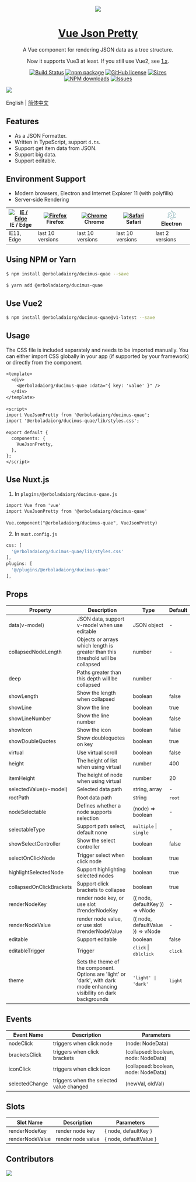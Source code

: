 <p align="center">
  <a href="https://github.com/erboladaiorg/ducimus-quae">
    <img width="200" src="./static/logo.svg">
  </a>
</p>

<h1 align="center">
  <a href="https://github.com/erboladaiorg/ducimus-quae" target="_blank">Vue Json Pretty</a>
</h1>

<div align="center">

<p>A Vue component for rendering JSON data as a tree structure.</p>
<p>Now it supports Vue3 at least. If you still use Vue2, see <a href="https://github.com/erboladaiorg/ducimus-quae/tree/1.x">1.x</a>.</p>

[![Build Status](https://travis-ci.org/leezng/@erboladaiorg/ducimus-quae.svg?branch=master)](https://travis-ci.org/leezng/@erboladaiorg/ducimus-quae)
[![npm package](https://img.shields.io/npm/v/@erboladaiorg/ducimus-quae.svg)](https://www.npmjs.org/package/@erboladaiorg/ducimus-quae)
[![GitHub license](https://img.shields.io/badge/license-MIT-blue.svg)](https://github.com/erboladaiorg/ducimus-quae/blob/master/LICENSE)
[![Sizes](https://img.shields.io/bundlephobia/min/@erboladaiorg/ducimus-quae)](https://bundlephobia.com/result?p=@erboladaiorg/ducimus-quae)
[![NPM downloads](http://img.shields.io/npm/dm/@erboladaiorg/ducimus-quae.svg?style=flat-square)](https://www.npmtrends.com/@erboladaiorg/ducimus-quae)
[![Issues](https://img.shields.io/github/issues-raw/leezng/@erboladaiorg/ducimus-quae)](https://github.com/erboladaiorg/ducimus-quae/issues)

</div>

[![](./static/screenshot.png)](https://github.com/erboladaiorg/ducimus-quae)

English | [简体中文](./README.zh_CN.md)

## Features

- As a JSON Formatter.
- Written in TypeScript, support `d.ts`.
- Support get item data from JSON.
- Support big data.
- Support editable.

## Environment Support

- Modern browsers, Electron and Internet Explorer 11 (with polyfills)
- Server-side Rendering

| [<img src="https://raw.githubusercontent.com/alrra/browser-logos/master/src/edge/edge_48x48.png" alt="IE / Edge" width="24px" height="24px" />](http://godban.github.io/browsers-support-badges/)</br>IE / Edge | [<img src="https://raw.githubusercontent.com/alrra/browser-logos/master/src/firefox/firefox_48x48.png" alt="Firefox" width="24px" height="24px" />](http://godban.github.io/browsers-support-badges/)</br>Firefox | [<img src="https://raw.githubusercontent.com/alrra/browser-logos/master/src/chrome/chrome_48x48.png" alt="Chrome" width="24px" height="24px" />](http://godban.github.io/browsers-support-badges/)</br>Chrome | [<img src="https://raw.githubusercontent.com/alrra/browser-logos/master/src/safari/safari_48x48.png" alt="Safari" width="24px" height="24px" />](http://godban.github.io/browsers-support-badges/)</br>Safari | [<img src="https://raw.githubusercontent.com/alrra/browser-logos/master/src/electron/electron_48x48.png" alt="Electron" width="24px" height="24px" />](http://godban.github.io/browsers-support-badges/)</br>Electron |
| --------------------------------------------------------------------------------------------------------------------------------------------------------------------------------------------------------------- | ----------------------------------------------------------------------------------------------------------------------------------------------------------------------------------------------------------------- | ------------------------------------------------------------------------------------------------------------------------------------------------------------------------------------------------------------- | ------------------------------------------------------------------------------------------------------------------------------------------------------------------------------------------------------------- | --------------------------------------------------------------------------------------------------------------------------------------------------------------------------------------------------------------------- |
| IE11, Edge                                                                                                                                                                                                      | last 10 versions                                                                                                                                                                                                  | last 10 versions                                                                                                                                                                                              | last 10 versions                                                                                                                                                                                              | last 2 versions                                                                                                                                                                                                       |

## Using NPM or Yarn

```bash
$ npm install @erboladaiorg/ducimus-quae --save
```

```bash
$ yarn add @erboladaiorg/ducimus-quae
```

## Use Vue2

```bash
$ npm install @erboladaiorg/ducimus-quae@v1-latest --save
```

## Usage

The CSS file is included separately and needs to be imported manually. You can either import CSS globally in your app (if supported by your framework) or directly from the component.

```vue
<template>
  <div>
    <@erboladaiorg/ducimus-quae :data="{ key: 'value' }" />
  </div>
</template>

<script>
import VueJsonPretty from '@erboladaiorg/ducimus-quae';
import '@erboladaiorg/ducimus-quae/lib/styles.css';

export default {
  components: {
    VueJsonPretty,
  },
};
</script>
```

## Use Nuxt.js

1. In `plugins/@erboladaiorg/ducimus-quae.js`

```
import Vue from 'vue'
import VueJsonPretty from '@erboladaiorg/ducimus-quae'

Vue.component("@erboladaiorg/ducimus-quae", VueJsonPretty)
```

2. In `nuxt.config.js`

```js
css: [
  '@erboladaiorg/ducimus-quae/lib/styles.css'
],
plugins: [
  '@/plugins/@erboladaiorg/ducimus-quae'
],
```

## Props

| Property                 | Description                                                                                                             | Type                              | Default |
| ------------------------ | ----------------------------------------------------------------------------------------------------------------------- | --------------------------------- | ------- |
| data(v-model)            | JSON data, support v-model when use editable                                                                            | JSON object                       | -       |
| collapsedNodeLength      | Objects or arrays which length is greater than this threshold will be collapsed                                         | number                            | -       |
| deep                     | Paths greater than this depth will be collapsed                                                                         | number                            | -       |
| showLength               | Show the length when collapsed                                                                                          | boolean                           | false   |
| showLine                 | Show the line                                                                                                           | boolean                           | true    |
| showLineNumber           | Show the line number                                                                                                    | boolean                           | false   |
| showIcon                 | Show the icon                                                                                                           | boolean                           | false   |
| showDoubleQuotes         | Show doublequotes on key                                                                                                | boolean                           | true    |
| virtual                  | Use virtual scroll                                                                                                      | boolean                           | false   |
| height                   | The height of list when using virtual                                                                                   | number                            | 400     |
| itemHeight               | The height of node when using virtual                                                                                   | number                            | 20      |
| selectedValue(v-model)   | Selected data path                                                                                                      | string, array                     | -       |
| rootPath                 | Root data path                                                                                                          | string                            | `root`  |
| nodeSelectable           | Defines whether a node supports selection                                                                               | (node) => boolean                 | -       |
| selectableType           | Support path select, default none                                                                                       | `multiple` \| `single`            | -       |
| showSelectController     | Show the select controller                                                                                              | boolean                           | false   |
| selectOnClickNode        | Trigger select when click node                                                                                          | boolean                           | true    |
| highlightSelectedNode    | Support highlighting selected nodes                                                                                     | boolean                           | true    |
| collapsedOnClickBrackets | Support click brackets to collapse                                                                                      | boolean                           | true    |
| renderNodeKey            | render node key, or use slot #renderNodeKey                                                                             | ({ node, defaultKey }) => vNode   | -       |
| renderNodeValue          | render node value, or use slot #renderNodeValue                                                                         | ({ node, defaultValue }) => vNode | -       |
| editable                 | Support editable                                                                                                        | boolean                           | false   |
| editableTrigger          | Trigger                                                                                                                 | `click` \| `dblclick`             | `click` |
| theme                    | Sets the theme of the component. Options are 'light' or 'dark', with dark mode enhancing visibility on dark backgrounds | `'light' \| 'dark'`               | `light` |

## Events

| Event Name     | Description                              | Parameters                           |
| -------------- | ---------------------------------------- | ------------------------------------ |
| nodeClick      | triggers when click node                 | (node: NodeData)                     |
| bracketsClick  | triggers when click brackets             | (collapsed: boolean, node: NodeData) |
| iconClick      | triggers when click icon                 | (collapsed: boolean, node: NodeData) |
| selectedChange | triggers when the selected value changed | (newVal, oldVal)                     |

## Slots

| Slot Name       | Description       | Parameters             |
| --------------- | ----------------- | ---------------------- |
| renderNodeKey   | render node key   | { node, defaultKey }   |
| renderNodeValue | render node value | { node, defaultValue } |

## Contributors

<a href="https://github.com/erboladaiorg/ducimus-quae/graphs/contributors">
  <img src="https://contrib.rocks/image?repo=leezng/@erboladaiorg/ducimus-quae" />
</a>

